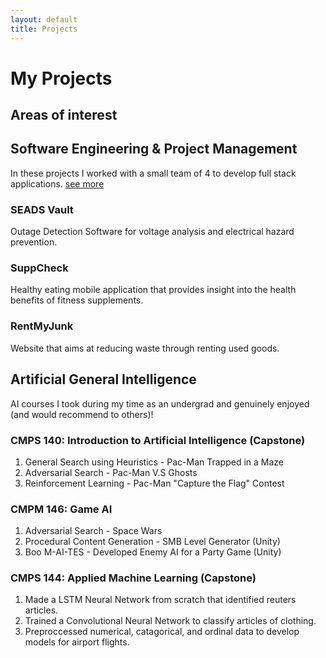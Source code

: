 ```yaml
---
layout: default
title: Projects
---
```

# My Projects

## Areas of interest

## Software Engineering & Project Management
In these projects I worked with a small team of 4 to develop full stack applications.
[see more](projects/SDP.md)

### SEADS Vault
Outage Detection Software for voltage analysis and electrical hazard prevention.

### SuppCheck
Healthy eating mobile application that provides insight into the health benefits of fitness supplements. 

### RentMyJunk
Website that aims at reducing waste through renting used goods.

## Artificial General Intelligence
AI courses I took during my time as an undergrad and genuinely enjoyed (and would recommend to others)!

### CMPS 140: Introduction to Artificial Intelligence (Capstone)
1. General Search using Heuristics - Pac-Man Trapped in a Maze
2. Adversarial Search - Pac-Man V.S Ghosts
3. Reinforcement Learning - Pac-Man "Capture the Flag" Contest

### CMPM 146: Game AI 
1. Adversarial Search - Space Wars 
2. Procedural Content Generation - SMB Level Generator (Unity)
3. Boo M-AI-TES - Developed Enemy AI for a Party Game (Unity)

### CMPS 144: Applied Machine Learning (Capstone)
1. Made a LSTM Neural Network from scratch that identified reuters articles.
2. Trained a Convolutional Neural Network to classify articles of clothing.
3. Preproccessed numerical, catagorical, and ordinal data to develop models for airport flights.

<!-- This is pretty much a short and sweet sitemap that is used for collection naming. Will change in the future. -->


